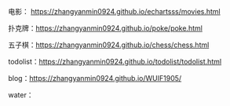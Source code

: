 电影： https://zhangyanmin0924.github.io/echartsss/movies.html

扑克牌：https://zhangyanmin0924.github.io/poke/poke.html

五子棋：https://zhangyanmin0924.github.io/chess/chess.html

todolist：https://zhangyanmin0924.github.io/todolist/todolist.html

blog：https://zhangyanmin0924.github.io/WUIF1905/

water：

